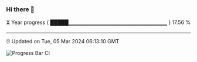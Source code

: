 ### Hi there 👋

⏳ Year progress { █████▁▁▁▁▁▁▁▁▁▁▁▁▁▁▁▁▁▁▁▁▁▁▁▁▁ } 17.56 %

---

⏰ Updated on Tue, 05 Mar 2024 06:13:10 GMT

![Progress Bar CI](https://github.com/liununu/liununu/workflows/Progress%20Bar%20CI/badge.svg)
